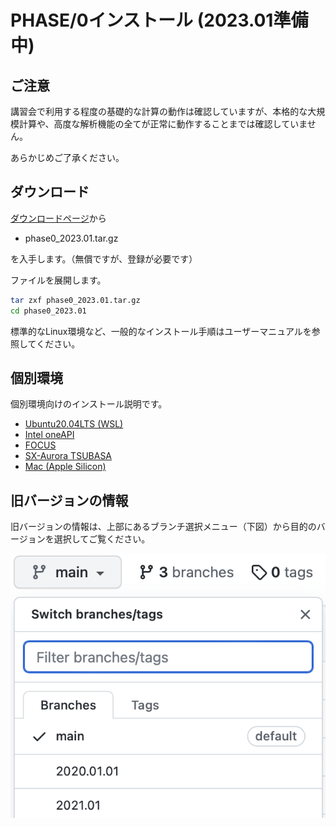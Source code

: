 # PHASE/0インストール (2023.01準備中)

## ご注意

講習会で利用する程度の基礎的な計算の動作は確認していますが、本格的な大規模計算や、高度な解析機能の全てが正常に動作することまでは確認していません。

あらかじめご了承ください。

## ダウンロード

[ダウンロードページ](https://azuma.nims.go.jp/cms1/downloads/software)から

- phase0_2023.01.tar.gz

を入手します。（無償ですが、登録が必要です）

ファイルを展開します。

```sh
tar zxf phase0_2023.01.tar.gz
cd phase0_2023.01
```

標準的なLinux環境など、一般的なインストール手順はユーザーマニュアルを参照してください。

## 個別環境

個別環境向けのインストール説明です。

- [Ubuntu20.04LTS (WSL)](./WSL/README.md)
- [Intel oneAPI](./InteloneAPI/README.md)
- [FOCUS](./FOCUS/README.md)
- [SX-Aurora TSUBASA](./Aurora/README.md)
- [Mac (Apple Silicon)](./Mac_M1/README.md)

## 旧バージョンの情報

旧バージョンの情報は、上部にあるブランチ選択メニュー（下図）から目的のバージョンを選択してご覧ください。

![ブランチ選択](./branches.png)

